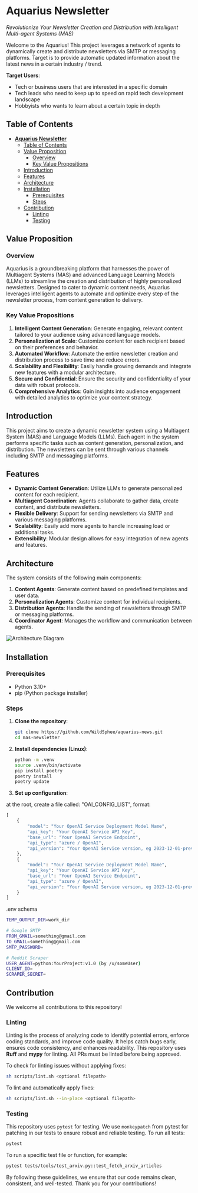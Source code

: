 # **Aquarius Newsletter**
*Revolutionize Your Newsletter Creation and Distribution with Intelligent Multi-agent Systems (MAS)*

Welcome to the Aquarius! This project leverages a network of agents to dynamically create and distribute newsletters via SMTP or messaging platforms. Target is to provide automatic updated information about the latest news in a certain industry / trend.

**Target Users**:
- Tech or business users that are interested in a specific domain
- Tech leads who need to keep up to speed on rapid tech development landscape
- Hobbyists who wants to learn about a certain topic in depth

## Table of Contents
- [**Aquarius Newsletter**](#aquarius-newsletter)
  - [Table of Contents](#table-of-contents)
  - [Value Proposition](#value-proposition)
    - [Overview](#overview)
    - [Key Value Propositions](#key-value-propositions)
  - [Introduction](#introduction)
  - [Features](#features)
  - [Architecture](#architecture)
  - [Installation](#installation)
    - [Prerequisites](#prerequisites)
    - [Steps](#steps)
  - [Contribution](#contribution)
    - [Linting](#linting)
    - [Testing](#testing)

## Value Proposition
### Overview

Aquarius is a groundbreaking platform that harnesses the power of Multiagent Systems (MAS) and advanced Language Learning Models (LLMs) to streamline the creation and distribution of highly personalized newsletters. Designed to cater to dynamic content needs, Aquarius leverages intelligent agents to automate and optimize every step of the newsletter process, from content generation to delivery.

### Key Value Propositions
1. **Intelligent Content Generation**: Generate engaging, relevant content tailored to your audience using advanced language models.
2. **Personalization at Scale**: Customize content for each recipient based on their preferences and behavior.
3. **Automated Workflow**: Automate the entire newsletter creation and distribution process to save time and reduce errors.
4. **Scalability and Flexibility**: Easily handle growing demands and integrate new features with a modular architecture.
5. **Secure and Confidential**: Ensure the security and confidentiality of your data with robust protocols.
6. **Comprehensive Analytics**: Gain insights into audience engagement with detailed analytics to optimize your content strategy.



## Introduction

This project aims to create a dynamic newsletter system using a Multiagent System (MAS) and Language Models (LLMs). Each agent in the system performs specific tasks such as content generation, personalization, and distribution. The newsletters can be sent through various channels including SMTP and messaging platforms.

## Features

- **Dynamic Content Generation**: Utilize LLMs to generate personalized content for each recipient.
- **Multiagent Coordination**: Agents collaborate to gather data, create content, and distribute newsletters.
- **Flexible Delivery**: Support for sending newsletters via SMTP and various messaging platforms.
- **Scalability**: Easily add more agents to handle increasing load or additional tasks.
- **Extensibility**: Modular design allows for easy integration of new agents and features.

## Architecture

The system consists of the following main components:

1. **Content Agents**: Generate content based on predefined templates and user data.
2. **Personalization Agents**: Customize content for individual recipients.
3. **Distribution Agents**: Handle the sending of newsletters through SMTP or messaging platforms.
4. **Coordinator Agent**: Manages the workflow and communication between agents.

![Architecture Diagram](docs/architecture.png)

## Installation

### Prerequisites

- Python 3.10+
- pip (Python package installer)

### Steps

1. **Clone the repository**:
    ```sh
    git clone https://github.com/WildSphee/aquarius-news.git
    cd mas-newsletter
    ```

2. **Install dependencies (Linux)**:
    ```sh
    python -m .venv
    source .venv/bin/activate
    pip install poetry
    poetry install
    poetry update
    ```

3. **Set up configuration**:

at the root, create a file called: "OAI_CONFIG_LIST", format:
```python
[
    {
        "model": "Your OpenAI Service Deployment Model Name",
        "api_key": "Your OpenAI Service API Key",
        "base_url": "Your OpenAI Service Endpoint",
        "api_type": "azure / OpenAI",
        "api_version": "Your OpenAI Service version, eg 2023-12-01-preview"
    },
    {
        "model": "Your OpenAI Service Deployment Model Name",
        "api_key": "Your OpenAI Service API Key",
        "base_url": "Your OpenAI Service Endpoint",
        "api_type": "azure / OpenAI",
        "api_version": "Your OpenAI Service version, eg 2023-12-01-preview"
    }
]
```
.env schema
```bash
TEMP_OUTPUT_DIR=work_dir

# Google SMTP
FROM_GMAIL=something@gmail.com
TO_GMAIL=something@gmail.com
SMTP_PASSWORD=

# Reddit Scraper
USER_AGENT=python:YourProject:v1.0 (by /u/someUser)
CLIENT_ID=
SCRAPER_SECRET=
```

## Contribution
We welcome all contributions to this repository!

### Linting
Linting is the process of analyzing code to identify potential errors, enforce coding standards, and improve code quality. It helps catch bugs early, ensures code consistency, and enhances readability.
This repository uses **Ruff** and **mypy** for linting. All PRs must be linted before being approved.

To check for linting issues without applying fixes:
```bash
sh scripts/lint.sh <optional filepath>
```
To lint and automatically apply fixes:
```bash
sh scripts/lint.sh --in-place <optional filepath>
```

### Testing
This repository uses `pytest` for testing. We use `monkeypatch` from pytest for patching in our tests to ensure robust and reliable testing.
To run all tests:
```bash
pytest
```
To run a specific test file or function, for example:
```bash
pytest tests/tools/test_arxiv.py::test_fetch_arxiv_articles
```
By following these guidelines, we ensure that our code remains clean, consistent, and well-tested. Thank you for your contributions!